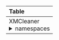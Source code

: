 |    Table   |
|:-----------|
|XMCleaner<br><details><summary>namespaces</summary><details><summary>ns1</summary>innerthing</details>outerthing</details>|